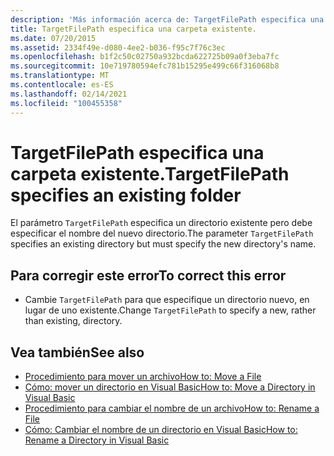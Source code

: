 ```yaml
---
description: 'Más información acerca de: TargetFilePath especifica una carpeta existente'
title: TargetFilePath especifica una carpeta existente.
ms.date: 07/20/2015
ms.assetid: 2334f49e-d080-4ee2-b036-f95c7f76c3ec
ms.openlocfilehash: b1f2c50c02750a932bcda622725b09a0f3eba7fc
ms.sourcegitcommit: 10e719780594efc781b15295e499c66f316068b8
ms.translationtype: MT
ms.contentlocale: es-ES
ms.lasthandoff: 02/14/2021
ms.locfileid: "100455358"
---
```

# <a name="targetfilepath-specifies-an-existing-folder"></a><span data-ttu-id="e2482-103">TargetFilePath especifica una carpeta existente.</span><span class="sxs-lookup"><span data-stu-id="e2482-103">TargetFilePath specifies an existing folder</span></span>

<span data-ttu-id="e2482-104">El parámetro `TargetFilePath` especifica un directorio existente pero debe especificar el nombre del nuevo directorio.</span><span class="sxs-lookup"><span data-stu-id="e2482-104">The parameter `TargetFilePath` specifies an existing directory but must specify the new directory's name.</span></span>  
  
## <a name="to-correct-this-error"></a><span data-ttu-id="e2482-105">Para corregir este error</span><span class="sxs-lookup"><span data-stu-id="e2482-105">To correct this error</span></span>  
  
- <span data-ttu-id="e2482-106">Cambie `TargetFilePath` para que especifique un directorio nuevo, en lugar de uno existente.</span><span class="sxs-lookup"><span data-stu-id="e2482-106">Change `TargetFilePath` to specify a new, rather than existing, directory.</span></span>  
  
## <a name="see-also"></a><span data-ttu-id="e2482-107">Vea también</span><span class="sxs-lookup"><span data-stu-id="e2482-107">See also</span></span>

- [<span data-ttu-id="e2482-108">Procedimiento para mover un archivo</span><span class="sxs-lookup"><span data-stu-id="e2482-108">How to: Move a File</span></span>](../developing-apps/programming/drives-directories-files/how-to-move-a-file.md)
- <span data-ttu-id="e2482-109">[Cómo: mover un directorio en Visual Basic](/previous-versions/visualstudio/visual-studio-2010/ct88d1f1(v=vs.100))</span><span class="sxs-lookup"><span data-stu-id="e2482-109">[How to: Move a Directory in Visual Basic](/previous-versions/visualstudio/visual-studio-2010/ct88d1f1(v=vs.100))</span></span>
- [<span data-ttu-id="e2482-110">Procedimiento para cambiar el nombre de un archivo</span><span class="sxs-lookup"><span data-stu-id="e2482-110">How to: Rename a File</span></span>](../developing-apps/programming/drives-directories-files/how-to-rename-a-file.md)
- <span data-ttu-id="e2482-111">[Cómo: Cambiar el nombre de un directorio en Visual Basic](/previous-versions/visualstudio/visual-studio-2010/45we914z(v=vs.100))</span><span class="sxs-lookup"><span data-stu-id="e2482-111">[How to: Rename a Directory in Visual Basic](/previous-versions/visualstudio/visual-studio-2010/45we914z(v=vs.100))</span></span>
